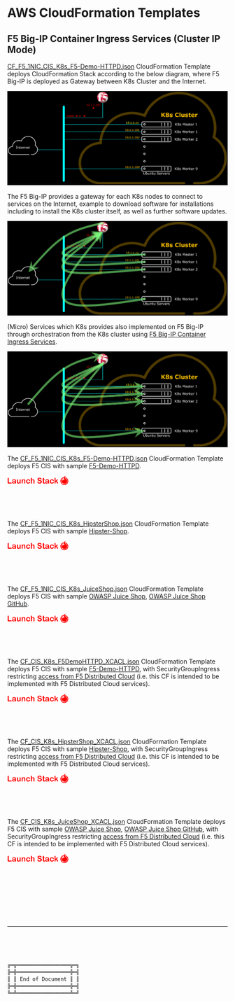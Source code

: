 # AWS CloudFormation Templates

## F5 Big-IP Container Ingress Services (Cluster IP Mode)

[CF_F5_1NIC_CIS_K8s_F5-Demo-HTTPD.json](CF_F5_1NIC_CIS_K8s_F5-Demo-HTTPD.json) CloudFormation Template deploys CloudFormation Stack according to the below diagram, where F5 Big-IP is deployed as Gateway between K8s Cluster and the Internet.

![K8s Cluster Logical Diagram with Big-IP One NIC](../Figures/K8sClusterLogicalDiagramBigIPOneNIC.png)

The F5 Big-IP provides a gateway for each K8s nodes to connect to services on the Internet, example to download software for installations including to install the K8s cluster itself, as well as further software updates.

![K8s Cluster Logical Diagram with Big-IP as Gateway](../Figures/K8sClusterLogicalDiagramBigIPOneNICOutgoing.png)

(Micro) Services which K8s provides also implemented on F5 Big-IP through orchestration from the K8s cluster using [F5 Big-IP Container Ingress Services](https://clouddocs.f5.com/containers/latest/userguide/what-is.html).

![K8s Cluster Logical Diagram with Big-IP CIS](../Figures/K8sClusterLogicalDiagramBigIPOneNICIncoming.png)

The [CF_F5_1NIC_CIS_K8s_F5-Demo-HTTPD.json](CF_F5_1NIC_CIS_K8s_F5-Demo-HTTPD.json) CloudFormation Template deploys F5 CIS with sample [F5-Demo-HTTPD](https://github.com/f5devcentral/f5-demo-httpd).

<a href="https://console.aws.amazon.com/cloudformation/home?region=ap-southeast-1#/stacks/new?stackName=F5-CIS-K8s&templateURL=https://aws-f5-singapore-hc-demo-bucket-files.s3-ap-southeast-1.amazonaws.com/CF/CF_F5_1NIC_CIS_K8s_F5DemoHTTPD.json"><img align="center" src="https://github.com/gjwdyk/Notes-K8s/raw/main/Figures/LaunchStackJigokuShoujo.png" width="140" height="22"/></a>

<br><br><br>

The [CF_F5_1NIC_CIS_K8s_HipsterShop.json](CF_F5_1NIC_CIS_K8s_HipsterShop.json) CloudFormation Template deploys F5 CIS with sample [Hipster-Shop](https://gitlab.com/volterra.io/samples/-/blob/master/hipster-shop/kubernetes-manifests.yaml).

<a href="https://console.aws.amazon.com/cloudformation/home?region=ap-southeast-1#/stacks/new?stackName=F5-CIS-K8s&templateURL=https://aws-f5-singapore-hc-demo-bucket-files.s3-ap-southeast-1.amazonaws.com/CF/CF_F5_1NIC_CIS_K8s_HipsterShop.json"><img align="center" src="https://github.com/gjwdyk/Notes-K8s/raw/main/Figures/LaunchStackJigokuShoujo.png" width="140" height="22"/></a>

<br><br><br>

The [CF_F5_1NIC_CIS_K8s_JuiceShop.json](CF_F5_1NIC_CIS_K8s_JuiceShop.json) CloudFormation Template deploys F5 CIS with sample [OWASP Juice Shop](https://owasp.org/www-project-juice-shop/), [OWASP Juice Shop GitHub](https://github.com/juice-shop/juice-shop).

<a href="https://console.aws.amazon.com/cloudformation/home?region=ap-southeast-1#/stacks/new?stackName=F5-CIS-K8s&templateURL=https://aws-f5-singapore-hc-demo-bucket-files.s3-ap-southeast-1.amazonaws.com/CF/CF_F5_1NIC_CIS_K8s_JuiceShop.json"><img align="center" src="https://github.com/gjwdyk/Notes-K8s/raw/main/Figures/LaunchStackJigokuShoujo.png" width="140" height="22"/></a>

<br><br><br>



The [CF_CIS_K8s_F5DemoHTTPD_XCACL.json](CF_CIS_K8s_F5DemoHTTPD_XCACL.json) CloudFormation Template deploys F5 CIS with sample [F5-Demo-HTTPD](https://github.com/f5devcentral/f5-demo-httpd), with SecurityGroupIngress restricting [access from F5 Distributed Cloud](https://docs.cloud.f5.com/docs/reference/network-cloud-ref) (i.e. this CF is intended to be implemented with F5 Distributed Cloud services).

<a href="https://console.aws.amazon.com/cloudformation/home?region=ap-southeast-1#/stacks/new?stackName=F5-CIS-K8s&templateURL=https://aws-f5-singapore-hc-demo-bucket-files.s3-ap-southeast-1.amazonaws.com/CF/CF_CIS_K8s_F5DemoHTTPD_XCACL.json"><img align="center" src="https://github.com/gjwdyk/Notes-K8s/raw/main/Figures/LaunchStackJigokuShoujo.png" width="140" height="22"/></a>

<br><br><br>

The [CF_CIS_K8s_HipsterShop_XCACL.json](CF_CIS_K8s_HipsterShop_XCACL.json) CloudFormation Template deploys F5 CIS with sample [Hipster-Shop](https://gitlab.com/volterra.io/samples/-/blob/master/hipster-shop/kubernetes-manifests.yaml), with SecurityGroupIngress restricting [access from F5 Distributed Cloud](https://docs.cloud.f5.com/docs/reference/network-cloud-ref) (i.e. this CF is intended to be implemented with F5 Distributed Cloud services).

<a href="https://console.aws.amazon.com/cloudformation/home?region=ap-southeast-1#/stacks/new?stackName=F5-CIS-K8s&templateURL=https://aws-f5-singapore-hc-demo-bucket-files.s3-ap-southeast-1.amazonaws.com/CF/CF_CIS_K8s_HipsterShop_XCACL.json"><img align="center" src="https://github.com/gjwdyk/Notes-K8s/raw/main/Figures/LaunchStackJigokuShoujo.png" width="140" height="22"/></a>

<br><br><br>

The [CF_CIS_K8s_JuiceShop_XCACL.json](CF_CIS_K8s_JuiceShop_XCACL.json) CloudFormation Template deploys F5 CIS with sample [OWASP Juice Shop](https://owasp.org/www-project-juice-shop/), [OWASP Juice Shop GitHub](https://github.com/juice-shop/juice-shop), with SecurityGroupIngress restricting [access from F5 Distributed Cloud](https://docs.cloud.f5.com/docs/reference/network-cloud-ref) (i.e. this CF is intended to be implemented with F5 Distributed Cloud services).

<a href="https://console.aws.amazon.com/cloudformation/home?region=ap-southeast-1#/stacks/new?stackName=F5-CIS-K8s&templateURL=https://aws-f5-singapore-hc-demo-bucket-files.s3-ap-southeast-1.amazonaws.com/CF/CF_CIS_K8s_JuiceShop_XCACL.json"><img align="center" src="https://github.com/gjwdyk/Notes-K8s/raw/main/Figures/LaunchStackJigokuShoujo.png" width="140" height="22"/></a>

<br><br><br>



<br><br><br>
***

<br><br><br>
```
╔═╦═════════════════╦═╗
╠═╬═════════════════╬═╣
║ ║ End of Document ║ ║
╠═╬═════════════════╬═╣
╚═╩═════════════════╩═╝
```
<br><br><br>


